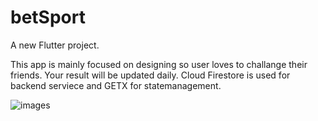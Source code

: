 # betSport

A new Flutter project.

This app is mainly focused on designing so user loves to challange their friends. Your result will be updated daily. Cloud Firestore is used for backend serviece and GETX for statemanagement.

![images](https://github.com/saugatadh/BetSport/blob/main/finaldesign.png)
